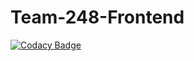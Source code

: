 # Team-248-Frontend

[![Codacy Badge](https://api.codacy.com/project/badge/Grade/44c9ce51aecb49689a1d5a4372a46209)](https://app.codacy.com/gh/BuildForSDGCohort2/Team-248-Frontend?utm_source=github.com&utm_medium=referral&utm_content=BuildForSDGCohort2/Team-248-Frontend&utm_campaign=Badge_Grade_Settings)